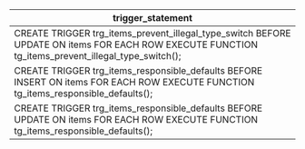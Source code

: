 | trigger_statement                                                                                                                                 |
| ------------------------------------------------------------------------------------------------------------------------------------------------- |
| CREATE TRIGGER trg_items_prevent_illegal_type_switch BEFORE UPDATE ON items FOR EACH ROW EXECUTE FUNCTION tg_items_prevent_illegal_type_switch(); |
| CREATE TRIGGER trg_items_responsible_defaults BEFORE INSERT ON items FOR EACH ROW EXECUTE FUNCTION tg_items_responsible_defaults();               |
| CREATE TRIGGER trg_items_responsible_defaults BEFORE UPDATE ON items FOR EACH ROW EXECUTE FUNCTION tg_items_responsible_defaults();               |
